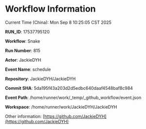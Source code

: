 # Workflow Information

Current Time (China): Mon Sep  8 10:25:05 CST 2025  

**RUN_ID**: 17537795120  

**Workflow**: Snake  

**Run Number**: 815  

**Actor**: JackieDYH  

**Event Name**: schedule  

**Repository**: JackieDYH/JackieDYH  

**Commit SHA**: 5da195f43a203d2d5edbc640daaf4548baf8c984  

**Event Path**: /home/runner/work/_temp/_github_workflow/event.json  

**Workspace**: /home/runner/work/JackieDYH/JackieDYH  

Other information: [https://github.com/JackieDYH](https://github.com/JackieDYH)
